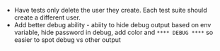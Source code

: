 - Have tests only delete the user they create.  Each test suite should create a different user.
- Add better debug ability - abiity to hide debug output based on env variable, hide password in debug, add color and `**** DEBUG ****` so easier to spot debug vs other output

